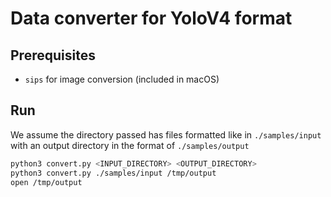 # Data converter for YoloV4 format 

## Prerequisites

* `sips` for image conversion (included in macOS)

## Run

We assume the directory passed has files formatted like in `./samples/input` with an output directory in the format of `./samples/output`

```sh
python3 convert.py <INPUT_DIRECTORY> <OUTPUT_DIRECTORY>
python3 convert.py ./samples/input /tmp/output
open /tmp/output
```
